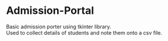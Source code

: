 # Admission-Portal
 
Basic admission porter using tkinter library.<br>
Used to collect details of students and note them onto a csv file.
